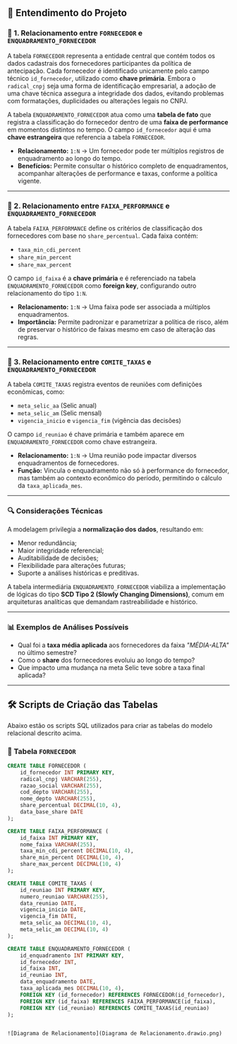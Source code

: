 ## 🧠 Entendimento do Projeto

### 🧩 1. Relacionamento entre `FORNECEDOR` e `ENQUADRAMENTO_FORNECEDOR`

A tabela `FORNECEDOR` representa a entidade central que contém todos os dados cadastrais dos fornecedores participantes da política de antecipação. Cada fornecedor é identificado unicamente pelo campo técnico `id_fornecedor`, utilizado como **chave primária**. Embora o `radical_cnpj` seja uma forma de identificação empresarial, a adoção de uma chave técnica assegura a integridade dos dados, evitando problemas com formatações, duplicidades ou alterações legais no CNPJ.

A tabela `ENQUADRAMENTO_FORNECEDOR` atua como uma **tabela de fato** que registra a classificação do fornecedor dentro de uma **faixa de performance** em momentos distintos no tempo. O campo `id_fornecedor` aqui é uma **chave estrangeira** que referencia a tabela `FORNECEDOR`.

- **Relacionamento:** `1:N` → Um fornecedor pode ter múltiplos registros de enquadramento ao longo do tempo.
- **Benefícios:** Permite consultar o histórico completo de enquadramentos, acompanhar alterações de performance e taxas, conforme a política vigente.

---

### 🧩 2. Relacionamento entre `FAIXA_PERFORMANCE` e `ENQUADRAMENTO_FORNECEDOR`

A tabela `FAIXA_PERFORMANCE` define os critérios de classificação dos fornecedores com base no `share_percentual`. Cada faixa contém:

- `taxa_min_cdi_percent`
- `share_min_percent`
- `share_max_percent`

O campo `id_faixa` é a **chave primária** e é referenciado na tabela `ENQUADRAMENTO_FORNECEDOR` como **foreign key**, configurando outro relacionamento do tipo `1:N`.

- **Relacionamento:** `1:N` → Uma faixa pode ser associada a múltiplos enquadramentos.
- **Importância:** Permite padronizar e parametrizar a política de risco, além de preservar o histórico de faixas mesmo em caso de alteração das regras.

---

### 🧩 3. Relacionamento entre `COMITE_TAXAS` e `ENQUADRAMENTO_FORNECEDOR`

A tabela `COMITE_TAXAS` registra eventos de reuniões com definições econômicas, como:

- `meta_selic_aa` (Selic anual)
- `meta_selic_am` (Selic mensal)
- `vigencia_inicio` e `vigencia_fim` (vigência das decisões)

O campo `id_reuniao` é chave primária e também aparece em `ENQUADRAMENTO_FORNECEDOR` como chave estrangeira.

- **Relacionamento:** `1:N` → Uma reunião pode impactar diversos enquadramentos de fornecedores.
- **Função:** Vincula o enquadramento não só à performance do fornecedor, mas também ao contexto econômico do período, permitindo o cálculo da `taxa_aplicada_mes`.

---

### 🔍 Considerações Técnicas

A modelagem privilegia a **normalização dos dados**, resultando em:

- Menor redundância;
- Maior integridade referencial;
- Auditabilidade de decisões;
- Flexibilidade para alterações futuras;
- Suporte a análises históricas e preditivas.

A tabela intermediária `ENQUADRAMENTO_FORNECEDOR` viabiliza a implementação de lógicas do tipo **SCD Tipo 2 (Slowly Changing Dimensions)**, comum em arquiteturas analíticas que demandam rastreabilidade e histórico.

---

### 📊 Exemplos de Análises Possíveis

- Qual foi a **taxa média aplicada** aos fornecedores da faixa _"MÉDIA-ALTA"_ no último semestre?
- Como o **share** dos fornecedores evoluiu ao longo do tempo?
- Que impacto uma mudança na meta Selic teve sobre a taxa final aplicada?

---

## 🛠️ Scripts de Criação das Tabelas

Abaixo estão os scripts SQL utilizados para criar as tabelas do modelo relacional descrito acima.

### 📄 Tabela `FORNECEDOR`

```sql
CREATE TABLE FORNECEDOR (
    id_fornecedor INT PRIMARY KEY,
    radical_cnpj VARCHAR(255),
    razao_social VARCHAR(255),
    cod_depto VARCHAR(255),
    nome_depto VARCHAR(255),
    share_percentual DECIMAL(10, 4),
    data_base_share DATE
);

CREATE TABLE FAIXA_PERFORMANCE (
    id_faixa INT PRIMARY KEY,
    nome_faixa VARCHAR(255),
    taxa_min_cdi_percent DECIMAL(10, 4),
    share_min_percent DECIMAL(10, 4),
    share_max_percent DECIMAL(10, 4)
);

CREATE TABLE COMITE_TAXAS (
    id_reuniao INT PRIMARY KEY,
    numero_reuniao VARCHAR(255),
    data_reuniao DATE,
    vigencia_inicio DATE,
    vigencia_fim DATE,
    meta_selic_aa DECIMAL(10, 4),
    meta_selic_am DECIMAL(10, 4)
);

CREATE TABLE ENQUADRAMENTO_FORNECEDOR (
    id_enquadramento INT PRIMARY KEY,
    id_fornecedor INT,
    id_faixa INT,
    id_reuniao INT,
    data_enquadramento DATE,
    taxa_aplicada_mes DECIMAL(10, 4),
    FOREIGN KEY (id_fornecedor) REFERENCES FORNECEDOR(id_fornecedor),
    FOREIGN KEY (id_faixa) REFERENCES FAIXA_PERFORMANCE(id_faixa),
    FOREIGN KEY (id_reuniao) REFERENCES COMITE_TAXAS(id_reuniao)
);


![Diagrama de Relacionamento](Diagrama de Relacionamento.drawio.png)

